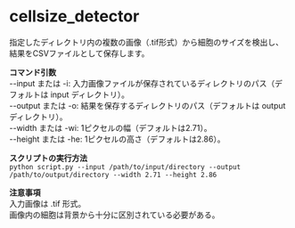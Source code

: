 # cellsize_detector


指定したディレクトリ内の複数の画像（.tif形式）から細胞のサイズを検出し、結果をCSVファイルとして保存します。

**コマンド引数**  
--input または -i: 入力画像ファイルが保存されているディレクトリのパス（デフォルトは input ディレクトリ）。  
--output または -o: 結果を保存するディレクトリのパス（デフォルトは output ディレクトリ）。  
--width または -wi: 1ピクセルの幅（デフォルトは2.71）。  
--height または -he: 1ピクセルの高さ（デフォルトは2.86）。  

**スクリプトの実行方法**  
`python script.py --input /path/to/input/directory --output /path/to/output/directory --width 2.71 --height 2.86`


**注意事項**  
入力画像は .tif 形式。  
画像内の細胞は背景から十分に区別されている必要がある。  
